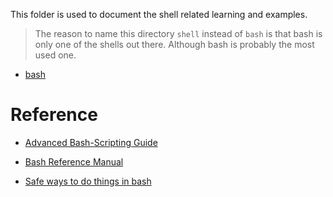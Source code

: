 This folder is used to document the shell related learning and examples.

> The reason to name this directory `shell` instead of `bash` is that bash is only one of the shells out there.
> Although bash is probably the most used one.

- [bash](./bash/Readme.md)

# Reference

  - [Advanced Bash-Scripting Guide](https://tldp.org/LDP/abs/abs-guide.pdf)

  - [Bash Reference Manual](https://www.gnu.org/software/bash/manual/html_node/index.html#Top)

  - [Safe ways to do things in bash](https://github.com/anordal/shellharden/blob/master/how_to_do_things_safely_in_bash.md)

